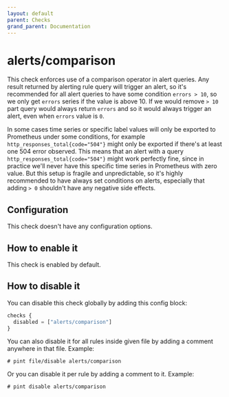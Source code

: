 ```yaml
---
layout: default
parent: Checks
grand_parent: Documentation
---
```


# alerts/comparison

This check enforces use of a comparison operator in alert queries.
Any result returned by alerting rule query will trigger an alert, so it's
recommended for all alert queries to have some condition `errors > 10`, so we
only get `errors` series if the value is above 10.
If we would remove `> 10` part query would always return `errors` and so it
would always trigger an alert, even when `errors` value is `0`.

In some cases time series or specific label values will only be exported to
Prometheus under some conditions, for example `http_responses_total{code="504"}`
might only be exported if there's at least one 504 error observed.
This means that an alert with a query `http_responses_total{code="504"}` might
work perfectly fine, since in practice we'll never have this specific time
series in Prometheus with zero value.
But this setup is fragile and unpredictable, so it's highly recommended to
have always set conditions on alerts, especially that adding `> 0` shouldn't
have any negative side effects.

## Configuration

This check doesn't have any configuration options.

## How to enable it

This check is enabled by default.

## How to disable it

You can disable this check globally by adding this config block:

```js
checks {
  disabled = ["alerts/comparison"]
}
```

You can also disable it for all rules inside given file by adding
a comment anywhere in that file. Example:

`# pint file/disable alerts/comparison`

Or you can disable it per rule by adding a comment to it. Example:

`# pint disable alerts/comparison`
